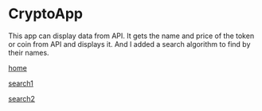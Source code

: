# CryptoApp

This app can display data from API. It gets the name and price of the token or coin from API and displays it. And I added a search algorithm to find by their names.

[home](ss2/CryptoHome.png)

[search1](ss2/CryptoS1.png)

[search2](ss2/CryptoS2.png)
